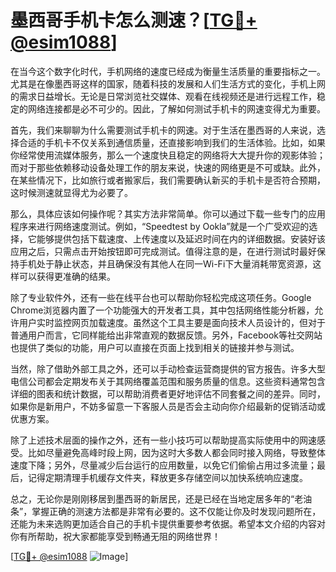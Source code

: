 # 墨西哥手机卡怎么测速？[[TG💪+ @esim1088](https://t.me/s/esim1088)]

在当今这个数字化时代，手机网络的速度已经成为衡量生活质量的重要指标之一。尤其是在像墨西哥这样的国家，随着科技的发展和人们生活方式的变化，手机上网的需求日益增长。无论是日常浏览社交媒体、观看在线视频还是进行远程工作，稳定的网络连接都是必不可少的。因此，了解如何测试手机卡的网速变得尤为重要。

首先，我们来聊聊为什么需要测试手机卡的网速。对于生活在墨西哥的人来说，选择合适的手机卡不仅关系到通信质量，还直接影响到我们的生活体验。比如，如果你经常使用流媒体服务，那么一个速度快且稳定的网络将大大提升你的观影体验；而对于那些依赖移动设备处理工作的朋友来说，快速的网络更是不可或缺。此外，在某些情况下，比如旅行或者搬家后，我们需要确认新买的手机卡是否符合预期，这时候测速就显得尤为必要了。

那么，具体应该如何操作呢？其实方法非常简单。你可以通过下载一些专门的应用程序来进行网络速度测试。例如，“Speedtest by Ookla”就是一个广受欢迎的选择，它能够提供包括下载速度、上传速度以及延迟时间在内的详细数据。安装好该应用之后，只需点击开始按钮即可完成测试。值得注意的是，在进行测试时最好保持手机处于静止状态，并且确保没有其他人在同一Wi-Fi下大量消耗带宽资源，这样可以获得更准确的结果。

除了专业软件外，还有一些在线平台也可以帮助你轻松完成这项任务。Google Chrome浏览器内置了一个功能强大的开发者工具，其中包括网络性能分析器，允许用户实时监控网页加载速度。虽然这个工具主要是面向技术人员设计的，但对于普通用户而言，它同样能给出非常直观的数据反馈。另外，Facebook等社交网站也提供了类似的功能，用户可以直接在页面上找到相关的链接并参与测试。

当然，除了借助外部工具之外，还可以手动检查运营商提供的官方报告。许多大型电信公司都会定期发布关于其网络覆盖范围和服务质量的信息。这些资料通常包含详细的图表和统计数据，可以帮助消费者更好地评估不同套餐之间的差异。同时，如果你是新用户，不妨多留意一下客服人员是否会主动向你介绍最新的促销活动或优惠方案。

除了上述技术层面的操作之外，还有一些小技巧可以帮助提高实际使用中的网速感受。比如尽量避免高峰时段上网，因为这时大多数人都会同时接入网络，导致整体速度下降；另外，尽量减少后台运行的应用数量，以免它们偷偷占用过多流量；最后，记得定期清理手机缓存文件夹，释放更多存储空间以加快系统响应速度。

总之，无论你是刚刚移居到墨西哥的新居民，还是已经在当地定居多年的“老油条”，掌握正确的测速方法都是非常有必要的。这不仅能让你及时发现问题所在，还能为未来选购更加适合自己的手机卡提供重要参考依据。希望本文介绍的内容对你有所帮助，祝大家都能享受到畅通无阻的网络世界！

[[TG💪+ @esim1088](https://t.me/s/esim1088) ![Image](https://i.postimg.cc/4NQfJmqS/Snipaste-2025-05-13-00-14-12.png)]